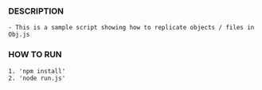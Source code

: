### DESCRIPTION

    - This is a sample script showing how to replicate objects / files in Obj.js

### HOW TO RUN

    1. 'npm install'
    2. 'node run.js'
